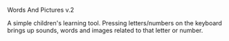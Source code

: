 Words And Pictures v.2

A simple children's learning tool.
Pressing letters/numbers on the keyboard
brings up sounds, words and images related to that
letter or number.